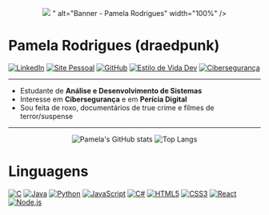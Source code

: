 <!-- Banner/Header -->
<p align="center">
  <img src="https://github.com/user-attachments/assets/29e2b8c4-1fc3-48fb-b7c5-6ec5a6c97a69" />
" alt="Banner - Pamela Rodrigues" width="100%" />
</p>

# Pamela Rodrigues (draedpunk)

[![LinkedIn](https://img.shields.io/badge/LinkedIn-PamelaRodrigues-blue?logo=linkedin)](https://www.linkedin.com/in/rodrigues-pamela)
[![Site Pessoal](https://img.shields.io/badge/Site-PastelEcho-9b59b6?style=flat-square)](https://pastel-echo.vercel.app/)
[![GitHub](https://img.shields.io/badge/GitHub-draedpunk-black?logo=github)](https://github.com/draedpunk)
[![Estilo de Vida Dev](https://img.shields.io/badge/Dev_Lifestyle-Night%20Coder-ff69b4)]()
[![Cibersegurança](https://img.shields.io/badge/Foco-Cybersec-critical)]()

---

- Estudante de **Análise e Desenvolvimento de Sistemas**  
- Interesse em **Cibersegurança** e em **Perícia Digital**  
- Sou feita de roxo, documentários de true crime e filmes de terror/suspense  

---

<!-- Stats -->
<p align="center">
  <img src="https://github-readme-stats.vercel.app/api?username=draedpunk&show_icons=true&theme=tokyonight" alt="Pamela's GitHub stats" />
  <img src="https://github-readme-stats.vercel.app/api/top-langs/?username=draedpunk&layout=compact&theme=tokyonight" alt="Top Langs" />
</p>

# Linguagens

[![C](https://img.shields.io/badge/C-00599C?style=for-the-badge&logo=c&logoColor=white)]()
[![Java](https://img.shields.io/badge/Java-ED8B00?style=for-the-badge&logo=java&logoColor=white)]()
[![Python](https://img.shields.io/badge/Python-3670A0?style=for-the-badge&logo=python&logoColor=ffdd54)]()
[![JavaScript](https://img.shields.io/badge/JavaScript-F7DF1E?style=for-the-badge&logo=javascript&logoColor=black)]()
[![C#](https://img.shields.io/badge/C%23-239120?style=for-the-badge&logo=c-sharp&logoColor=white)]()
[![HTML5](https://img.shields.io/badge/HTML5-E34F26?style=for-the-badge&logo=html5&logoColor=white)]()
[![CSS3](https://img.shields.io/badge/CSS3-1572B6?style=for-the-badge&logo=css3&logoColor=white)]()
[![React](https://img.shields.io/badge/React-20232A?style=for-the-badge&logo=react&logoColor=61DAFB)]()
[![Node.js](https://img.shields.io/badge/Node.js-339933?style=for-the-badge&logo=nodedotjs&logoColor=white)]()
